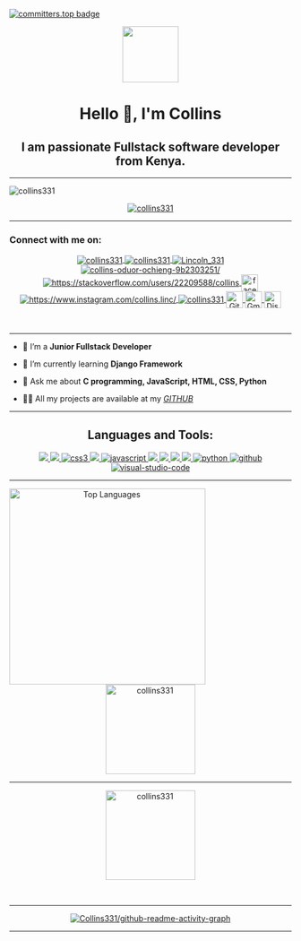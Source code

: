 [![committers.top badge](https://user-badge.committers.top/kenya/Collins331.svg)](https://user-badge.committers.top/kenya/Collins331)
<div align="center">
    <img src="https://media.giphy.com/media/M9gbBd9nbDrOTu1Mqx/giphy.gif" width="100"/>
</div>
<h1 align="center">Hello 👋, I'm Collins</h1>
<h2 align="center">I am passionate Fullstack software developer from Kenya.</h2>
<hr>

<p align="left">
    <img src="https://komarev.com/ghpvc/?username=collins331&label=Profile%20views&color=0e75b6&style=flat" alt="collins331" /> 
</p>
<p align="center">
    <a href="https://github.com/ryo-ma/github-profile-trophy">
        <img src="https://github-profile-trophy.vercel.app/?username=Collins331&column=8&row=1&theme=dracula&no-frame=true" alt="collins331" align="center" />
    </a>
</p>
<hr>
<!--<p align="left"> <a href="https://twitter.com/lincoln_331" target="blank"><img src="https://img.shields.io/twitter/follow/lincoln_331?logo=twitter&style=for-the-badge" alt="lincoln_331" /></a> </p>-->
<h3 align="left">Connect with me on:</h3>
<p align="center">
    <a href="https://codepen.io/collins331" target="_blank">
        <img align="center" src="https://img.shields.io/badge/Codepen-red?style=for-the-badge&logo=Codepen&logoColor=WHITE" alt="collins331"/>
    </a>
    <a href="https://dev.to/collins331" target="_blank">
        <img align="center" src="https://img.shields.io/badge/Dev%20Community-black?style=for-the-badge&logo=dev.to&logoColor=WHITE" alt="collins331"/>
    </a>
    <a href="https://twitter.com/Lincoln_331" target="_blank">
        <img align="center" src="https://img.shields.io/badge/Twitter-1DA1F2?style=for-the-badge&logo=twitter&logoColor=white" alt="Lincoln_331"/>
    </a>
    <a href="https://www.linkedin.com/in/collins-ochieng-9b2303251/" target="_blank">
        <img align="center" src="https://img.shields.io/badge/LinkedIn-0077B5?style=for-the-badge&logo=linkedin&logoColor=white" alt="collins-oduor-ochieng-9b2303251/" />
    </a>
    <a href="https://stackoverflow.com/users/22209588/collins" target="_blank">
        <img align="center" src="https://img.shields.io/badge/Stack_Overflow-FE7A16?style=for-the-badge&logo=stack-overflow&logoColor=white" alt="https://stackoverflow.com/users/22209588/collins"/>
    </a>
    <a href="https://www.facebook.com/collins.lincoln.331" target="_blank">
        <img align="center" src="https://img.shields.io/badge/Facebook-blue?style=for%20the%20badge&logo=facebook&logoColor=white" alt="facebook.com/collins.lincoln.331" height="30"/>
    </a> 
    <a href="https://www.instagram.com/collins.linc/" target="blank">
        <img align="center" src="https://img.shields.io/badge/Instagram-E4405F?style=for-the-badge&logo=instagram&logoColor=white" alt="https://www.instagram.com/collins.linc/"/>
    </a>
    <a href="https://www.leetcode.com/collins331" target="blank">
      <img align="center" src="https://img.shields.io/badge/Leetcode-black?style=for-the-badge&logo=Leetcode&logoColor=WHITE" alt="collins331"/>
    </a>
    <a href="https://github.com/Collins331" target="_blank">
        <img align="center" src="https://img.shields.io/badge/GitHub-100000?style=for-the-badge&logo=github&logoColor=white" alt="GitHub" height="30"/>
    </a>
    <a href="mailto:ochiengcollinsoduor2@gmail.com" target="_blank">
        <img align="center" src="https://img.shields.io/badge/Gmail-D14836?style=for-the-badge&logo=gmail&logoColor=white" alt="Gmail" height="30"/>
    </a>
    <a href="https://discord.com" target="_blank">
        <img align="center" src="https://img.shields.io/badge/Discord-%237289DA.svg?logo=discord&logoColor=white" alt="Discord" height="30"/>
    </a>
  </p>
  <br>
  <hr>
  
- 🔭 I’m a **Junior Fullstack Developer**

- 🌱 I’m currently learning **Django Framework**

- 💬 Ask me about **C programming, JavaScript, HTML, CSS, Python**

<!--- 📫 How to reach me-->

<!-- 🌏 Visit to my <a href="https://Collins331.github.io/">Portfolio</a>-->

<!--- 📃 Look at my [Resume](https://drive.google.com/file/d/16tQUUbquZpysvg0H4ZR6gTEdReZQuqjO/view?usp=share_link) -->

- 👨‍💻 All my projects are available at my *[GITHUB](https://github.com/Collins331?tab=repositories)*

<!--- ⚡ Fun fact **World is Ending soon, So better commit your code before you....**-->
<hr>
<!-- Programming languages and tools-->
<h2 align="center"><b>Languages and Tools: </b></h2>
<p align="center">
  <a href="https://babeljs.io/" target="_blank" rel="noreferrer">
    <img src="https://img.shields.io/badge/Babel-%23f1d3d6?style=for-the-badge&logo=babel&logoColor=blue"/>
  </a>
  <a href="https://www.cprogramming.com/" target="_blank" rel="noreferrer">
    <img src="https://img.shields.io/badge/language-%23da67f0?style=for-the-badge&logo=c&logoColor=blue"/>
  </a>
  <a href="https://www.w3schools.com/css/" target="_blank" rel="noreferrer">
    <img src="https://img.shields.io/badge/CSS3-1572B6?style=for-the-badge&logo=css3&logoColor=white" alt="css3"/> 
  </a>
  <a href="https://www.w3.org/html/" target="_blank" rel="noreferrer">
    <img src="https://img.shields.io/badge/HTML5-E34F26?style=for-the-badge&logo=html5&logoColor=white"/>
  </a>
  <a href="https://developer.mozilla.org/en-US/docs/Web/JavaScript" target="_blank" rel="noreferrer">
    <img src="https://img.shields.io/badge/JavaScript-323330?style=for-the-badge&logo=javascript&logoColor=F7DF1E" alt="javascript"/>
  </a>
  <a href="https://www.linux.org/" target="_blank" rel="noreferrer">
    <img src="https://img.shields.io/badge/Linux-%233ca51c?style=for-the-badge&logo=Linux&logoColor=black"/>
  </a>
  <a href="https://www.photoshop.com/en" target="_blank" rel="noreferrer">
    <img src="https://img.shields.io/badge/Photoshop-%23ffffff?style=for-the-badge&logo=adobe%20photoshop&logoColor=blue"/>
  </a>
  <a href="https://reactjs.org/" target="_blank" rel="noreferrer">
    <img src="https://img.shields.io/badge/react-darkblue?style=for-the-badge&logo=React&logoColor=coneflowerblue"/>
  </a>
  <a href="https://git-scm.com/" target="_blank" rel="noreferrer">
    <img src="https://img.shields.io/badge/Git-red?style=for-the-badge&logo=Git&logoColor=white"/>
  </a>
  <a href="https://www.python.org" target="_blank" rel="noreferrer">
    <img src="https://img.shields.io/badge/Python-lightgreen?style=for-the-badge&logo=Python" alt="python"/>
  </a> 
  <a href="https://github.com" target="_blank" rel="noreferrer">
    <img src="https://img.shields.io/badge/Github-%230f0f0f?style=for-the-badge&logo=github&logoColor=Black" alt="github" />
  </a>
    <a href="https://code.visualstudio.com" target="_blank" rel="noreferrer">
        <img src="https://img.shields.io/badge/VScode-%2331186b?style=for-the-badge&logo=Visual%20Studio%20Code&logoColor=1e90ff" alt="visual-studio-code" />
    </a>
</p>
<hr>
<div align="center">
  <img align="left" width="350px" src="https://github-readme-stats.vercel.app/api/top-langs/?username=Collins331&langs_count=10&title_color=a855f7&text_color=ffffff&icon_color=0891b2&bg_color=1c1917&hide_border=true&locale=en&custom_title=Top%20%Languages" alt="Top Languages" />
<p  display='flex' >&nbsp;
  <img  height="160" src="https://github-readme-stats.vercel.app/api?username=collins331&count_private=true&show_icons=true&locale=en&theme=merko" alt="collins331" />
    <hr>
    <!--<img height="160" src="https://streak-stats.demolab.com/?user=Collins331&&theme=black-ice&hide_border=false&stroke=0000&background=060A0CD0" alt="Collins331">-->
  <img  height="160"  src="https://github-readme-streak-stats.herokuapp.com/?user=collins331&&theme=black-ice&hide_border=false&stroke=0000&background=060A0CD0" alt="collins331" />
</p>
    <br>
</div>
<hr>
<p align="center">
    <a href="https://github.com/Collins331"><span>
        <!--<img align="center" src="https://github-profile-summary-cards.vercel.app/api/cards/profile-details?username=Collins331&theme=merko" width="100%" />-->
        <img align="center" src="https://github-readme-activity-graph.vercel.app/graph?username=Collins331&bg_color=000000&color=9e4c98&line=2fd22d&point=403d3d&area=true&hide_border=false" alt="Collins331/github-readme-activity-graph">
      </span></a>
</p>
<hr>
